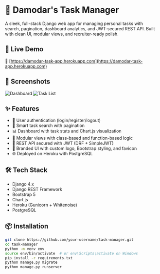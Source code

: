 # 📝 Damodar's Task Manager

A sleek, full-stack Django web app for managing personal tasks with search, pagination, dashboard analytics, and JWT-secured REST API. Built with clean UI, modular views, and recruiter-ready polish.

## 🚀 Live Demo

🔗 [https://damodar-task-app.herokuapp.com](https://damodar-task-app.herokuapp.com)

## 📸 Screenshots

![Dashboard](static/images/dashboard_preview.png)
![Task List](static/images/task_list_preview.png)

## ✨ Features

- 🔐 User authentication (login/register/logout)
- 🧠 Smart task search with pagination
- 📊 Dashboard with task stats and Chart.js visualization
- 🧱 Modular views with class-based and function-based logic
- 🔄 REST API secured with JWT (DRF + SimpleJWT)
- 🎨 Branded UI with custom logo, Bootstrap styling, and favicon
- 🌐 Deployed on Heroku with PostgreSQL

## 🛠️ Tech Stack

- Django 4.x
- Django REST Framework
- Bootstrap 5
- Chart.js
- Heroku (Gunicorn + Whitenoise)
- PostgreSQL

## 📦 Installation

```bash
git clone https://github.com/your-username/task-manager.git
cd task-manager
python -m venv env
source env/bin/activate  # or env\Scripts\activate on Windows
pip install -r requirements.txt
python manage.py migrate
python manage.py runserver
